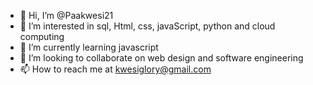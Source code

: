 - 👋 Hi, I’m @Paakwesi21
- 👀 I’m interested in sql, Html, css, javaScript, python and cloud computing
- 🌱 I’m currently learning javascript
- 💞️ I’m looking to collaborate on web design and software engineering
- 📫 How to reach me at kwesiglory@gmail.com

<!---
Paakwesi21/Paakwesi21 is a ✨ special ✨ repository because its `README.md` (this file) appears on your GitHub profile.
You can click the Preview link to take a look at your changes.
--->
